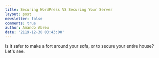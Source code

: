 ```yaml
---
title: Securing WordPress VS Securing Your Server
layout: post
newsletter: false
comments: true
author: Amando Abreu
date: '2119-12-30 03:43:00'
---
```

Is it safer to make a fort around your sofa, or to secure your entire house? Let's see.
